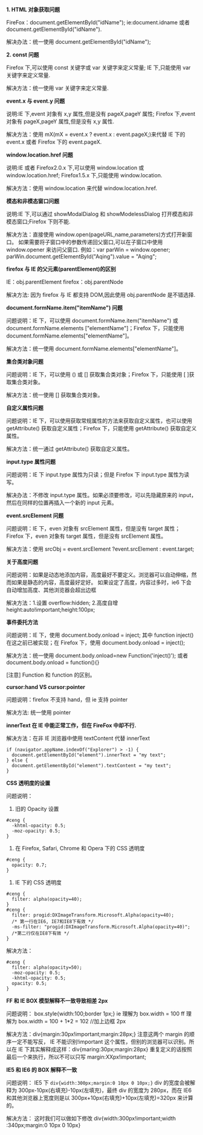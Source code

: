 **1. HTML 对象获取问题**

FireFox：document.getElementById("idName"); ie:document.idname 或者 document.getElementById("idName").

解决办法：统一使用 document.getElementById("idName");





**2. const 问题**

Firefox 下,可以使用 const 关键字或 var 关键字来定义常量; IE 下,只能使用 var 关键字来定义常量.

解决方法：统一使用 var 关键字来定义常量.





**event.x 与 event.y 问题**

说明:IE 下,event 对象有 x,y 属性,但是没有 pageX,pageY 属性; Firefox 下,event 对象有 pageX,pageY 属性,但是没有 x,y 属性.

解决方法：使用 mX(mX = event.x ? event.x : event.pageX;)来代替 IE 下的 event.x 或者 Firefox 下的 event.pageX.





**window.location.href 问题**

说明:IE 或者 Firefox2.0.x 下,可以使用 window.location 或 window.location.href; Firefox1.5.x 下,只能使用 window.location.

解决方法：使用 window.location 来代替 window.location.href.





**模态和非模态窗口问题**

说明:IE 下,可以通过 showModalDialog 和 showModelessDialog 打开模态和非模态窗口;Firefox 下则不能.

解决方法：直接使用 window.open(pageURL,name,parameters)方式打开新窗口。 如果需要将子窗口中的参数传递回父窗口,可以在子窗口中使用 window.opener 来访问父窗口. 例如：var parWin = window.opener; parWin.document.getElementById("Aqing").value = "Aqing";





**firefox 与 IE 的父元素(parentElement)的区别**

IE：obj.parentElement firefox：obj.parentNode

解决方法: 因为 firefox 与 IE 都支持 DOM,因此使用 obj.parentNode 是不错选择.





**document.formName.item("itemName") 问题**

问题说明：IE 下，可以使用 document.formName.item("itemName") 或 document.formName.elements ["elementName"]；Firefox 下，只能使用 document.formName.elements["elementName"]。

解决方法：统一使用 document.formName.elements["elementName"]。







**集合类对象问题**

问题说明：IE 下，可以使用 () 或 [] 获取集合类对象；Firefox 下，只能使用 [ ]获取集合类对象。

解决方法：统一使用 [] 获取集合类对象。





**自定义属性问题**

问题说明：IE 下，可以使用获取常规属性的方法来获取自定义属性，也可以使用 getAttribute() 获取自定义属性；Firefox 下，只能使用 getAttribute() 获取自定义属性。

解决方法：统一通过 getAttribute() 获取自定义属性。





**input.type 属性问题**

问题说明：IE 下 input.type 属性为只读；但是 Firefox 下 input.type 属性为读写。

解决办法：不修改 input.type 属性。如果必须要修改，可以先隐藏原来的 input，然后在同样的位置再插入一个新的 input 元素。





**event.srcElement 问题**

问题说明：IE 下，even 对象有 srcElement 属性，但是没有 target 属性；Firefox 下，even 对象有 target 属性，但是没有 srcElement 属性。

解决方法：使用 srcObj = event.srcElement ?event.srcElement : event.target;





**关于高度问题**

问题说明：如果是动态地添加内容，高度最好不要定义。浏览器可以自动伸缩，然而如果是静态的内容，高度最好定好。 如果设定了高度，内容过多时，ie6 下会自动增加高度、其他浏览器会超出边框

解决方法：1.设置 overflow:hidden; 2.高度自增 height:auto!important;height:100px;





**事件委托方法**

问题说明：IE 下，使用 document.body.onload = inject; 其中 function inject()在这之前已被实现；在 Firefox 下，使用 document.body.onload = inject();

解决方法：统一使用 document.body.onload=new Function('inject()'); 或者 document.body.onload = function(){}

[注意] Function 和 function 的区别。





**cursor:hand VS cursor:pointer**

问题说明：firefox 不支持 hand，但 ie 支持 pointer

解决方法: 统一使用 pointer





**innerText 在 IE 中能正常工作，但在 FireFox 中却不行.**

解决方法：在非 IE 浏览器中使用 textContent 代替 innerText

```
if (navigator.appName.indexOf("Explorer") > -1) {
  document.getElementById("element").innerText = "my text";
} else {
  document.getElementById("element").textContent = "my text";
}
```





**CSS 透明度的设置**

问题说明：

1. 旧的 Opacity 设置

```
#ceng {
  -khtml-opacity: 0.5;
  -moz-opacity: 0.5;
}
```

1. 在 Firefox, Safari, Chrome 和 Opera 下的 CSS 透明度

```
#ceng {
  opacity: 0.7;
}
```

1. IE 下的 CSS 透明度

```
#ceng {
  filter: alpha(opacity=40);
}
#ceng {
  filter: progid:DXImageTransform.Microsoft.Alpha(opacity=40);
  /* 第一行在IE6, IE7和IE8下有效 */
  -ms-filter: "progid:DXImageTransform.Microsoft.Alpha(opacity=40)";
  /*第二行仅在IE8下有效 */
}
```

解决方法：

```
#ceng {
  filter: alpha(opacity=50);
  -moz-opacity: 0.5;
  -khtml-opacity: 0.5;
  opacity: 0.5;
}
```





**FF 和 IE BOX 模型解释不一致导致相差 2px**

问题说明： box.style{width:100;border 1px;} ie 理解为 box.width = 100 ff 理解为 box.width = 100 + 1*2 = 102 //加上边框 2px

解决方法：div{margin:30px!important;margin:28px;} 注意这两个 margin 的顺序一定不能写反， IE 不能识别!important 这个属性，但别的浏览器可以识别。所以在 IE 下其实解释成这样：div{maring:30px;margin:28px} 重复定义的话按照最后一个来执行，所以不可以只写 margin:XXpx!important;





**IE5 和 IE6 的 BOX 解释不一致**

问题说明： IE5 下 `div{width:300px;margin:0 10px 0 10px;}` div 的宽度会被解释为 300px-10px(右填充)-10px(左填充)，最终 div 的宽度为 280px，而在 IE6 和其他浏览器上宽度则是以 300px+10px(右填充)+10px(左填充)=320px 来计算的。

解决方法： 这时我们可以做如下修改 div{width:300px!important;width :340px;margin:0 10px 0 10px}









